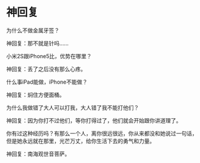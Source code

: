 # 神回复

为什么不做金属牙签？ 

神回复：那不就是针吗…… 

小米2S跟iPhone5比，优势在哪里？ 

神回复：丢了之后没有那么心疼。 

什么事iPad能做，iPhone不能做？ 

神回复：焖住方便面桶。 

为什么我做错了大人可以打我，大人错了我不能打他们？ 

神回复：因为你打不过他们，等你打得过了，他们就会开始跟你讲道理了。 

你有过这种经历吗？有那么一个人，离你很远很远，你从来都没和她说过一句话，但是她永远就在那里，光芒万丈，给你生活下去的勇气和力量。 

神回复：南海观世音菩萨。